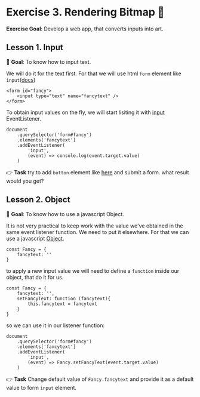 # Exercise 3. Rendering Bitmap :pencil:

**Exercise Goal**: Develop a web app, that converts inputs into art.

## Lesson 1. Input

:dart: **Goal**: To know how to input text.

We will do it for the text first. For that we will use html `form` element like `input`([docs](https://developer.mozilla.org/en-US/docs/Web/HTML/Element/Input))

````
<form id="fancy">
    <input type="text" name="fancytext" />
</form>
````

To obtain input values on the fly, we will start lisiting it with [input](https://developer.mozilla.org/en-US/docs/Web/API/HTMLElement/input_event) EventListener.

```
document
    .querySelector('form#fancy')
    .elements['fancytext']
    .addEventListener(
        'input', 
        (event) => console.log(event.target.value)
    )
```

:point_right:  **Task**  try to add `button` element like [here](https://www.w3schools.com/tags/att_button_form.asp) and submit a form. what result would you get?




## Lesson 2. Object

:dart: **Goal**: To know how to use a javascript Object. 

It is not very practical to keep work with the value we've obtained in the same event listener function. We need to put it elsewhere. For that we can use a javascript [Object](https://developer.mozilla.org/en-US/docs/Web/JavaScript/Guide/Working_with_Objects).

````
const Fancy = {
    fancytext: ''
}
````

to apply a new input value we will need to define a `function` inside our object, that do it for us.

````
const Fancy = {
    fancytext: '',
    setFancyText: function (fancytext){
        this.fancytext = fancytext
    }
}
````

so we can use it in our listener function:
```
document
    .querySelector('form#fancy')
    .elements['fancytext']
    .addEventListener(
        'input', 
        (event) => Fancy.setFancyText(event.target.value)
    )
```

:point_right:  **Task**  Change default value of `Fancy.fancytext` and provide it as a default value to form `input` element. 


